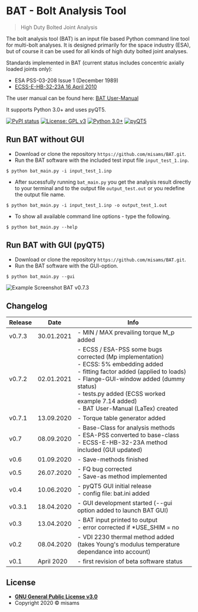 # BAT - Bolt Analysis Tool
> High Duty Bolted Joint Analysis

The bolt analysis tool (BAT) is an input file based Python command line tool for multi-bolt analyses. It is designed primarily for the space industry (ESA), but of course it can be used for all kinds of high duty bolted joint analyses. 

Standards implemented in BAT (current status includes concentric axially loaded joints only):
- ESA PSS-03-208 Issue 1 (December 1989)
- [ECSS-E-HB-32-23A 16 April 2010](https://ecss.nl/hbstms/ecss-e-hb-32-23a-threaded-fasteners-handbook/)

The user manual can be found here: [BAT User-Manual](https://github.com/misams/BAT/blob/master/BAT/doc/BAT_doc/LaTex/BAT_UserManual.pdf)

It supports Python 3.0+ and uses pyQT5.

[![PyPI status](https://img.shields.io/pypi/status/ansicolortags.svg)](https://pypi.python.org/pypi/ansicolortags/)
[![License: GPL v3](https://img.shields.io/badge/License-GPLv3-blue.svg)](https://www.gnu.org/licenses/gpl-3.0)
[![Python 3.0+](https://img.shields.io/badge/Python-3.0%2B-success)](https://www.python.org)
[![pyQT5](https://img.shields.io/badge/GUI-pyQT5-success)](https://pypi.org/project/PyQt5)

## Run BAT without GUI
 
- Download or clone the repository `https://github.com/misams/BAT.git`.
- Run the BAT software with the included test input file `input_test_1.inp`.
```shell
$ python bat_main.py -i input_test_1.inp
```
- After sucessfully running `bat_main.py` you get the analysis result directly to your terminal and to the output file `output_test.out` or you redefine the output file name.
```shell
$ python bat_main.py -i input_test_1.inp -o output_test_1.out
```
- To show all available command line options - type the following.
```shell
$ python bat_main.py --help
```

## Run BAT with GUI (pyQT5)

- Download or clone the repository `https://github.com/misams/BAT.git`.
- Run the BAT software with the GUI-option.
```shell
$ python bat_main.py --gui
```
![Example Screenshot BAT v0.7.3](https://github.com/misams/BAT/blob/master/BAT/doc/bat_example.png)

## Changelog

Release | Date | Info
--- | --- | ---
v0.7.3 | 30.01.2021 | - MIN / MAX prevailing torque M_p added
v0.7.2 | 02.01.2021 | - ECSS / ESA-PSS some bugs corrected (Mp implementation)<br>- ECSS: 5% embedding added<br>- fitting factor added (applied to loads)<br>- Flange-GUI-window added (dummy status)<br>- tests.py added (ECSS worked example 7.14 added)<br>- BAT User-Manual (LaTex) created
v0.7.1 | 13.09.2020 | - Torque table generator added
v0.7 | 08.09.2020 | - Base-Class for analysis methods<br>- ESA-PSS converted to base-class<br>- ECSS-E-HB-32-23A method included (GUI updated)
v0.6 | 01.09.2020 | - Save-methods finished
v0.5 | 26.07.2020 | - FQ bug corrected<br>- Save-as method implemented
v0.4 | 10.06.2020 | - pyQT5 GUI initial release<br>- config file: bat.ini added
v0.3.1 | 18.04.2020 | - GUI development started (--gui option added to launch BAT GUI)
v0.3 | 13.04.2020 | - BAT input printed to output<br>- error corrected if *USE_SHIM = no
v0.2 | 08.04.2020 | - VDI 2230 thermal method added (takes Young's modulus temperature dependance into account)
v0.1 | April 2020 | - first revision of beta software status

## License

- **[GNU General Public License v3.0](https://www.gnu.org/licenses/gpl-3.0.txt)**
- Copyright 2020 © misams

